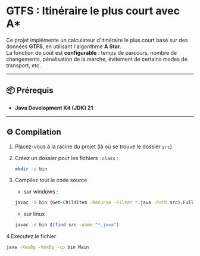 # GTFS : Itinéraire le plus court avec A*

Ce projet implémente un calculateur d'itinéraire le plus court basé sur des données **GTFS**, en utilisant l'algorithme **A Star**.  
La fonction de coût est **configurable** : temps de parcours, nombre de changements, pénalisation de la marche, évitement de certains modes de transport, etc.

---

## 📦 Prérequis

- **Java Development Kit (JDK) 21**
---

## ⚙️ Compilation

1. Placez-vous à la racine du projet (là où se trouve le dossier `src`).

2. Créez un dossier pour les fichiers `.class` :
   ```bash
   mkdir -p bin

3. Compilez tout le code source 
   - sur windows :
   ```bash
   javac -d bin (Get-ChildItem -Recurse -Filter *.java -Path src).FullName
   ```
   - sur linux
   ```bash
   javac -d bin $(find src -name "*.java")
   ```
4.Executez le fichier 

   ```bash
   java -Xms8g -Xmx8g -cp bin Main
  ```

